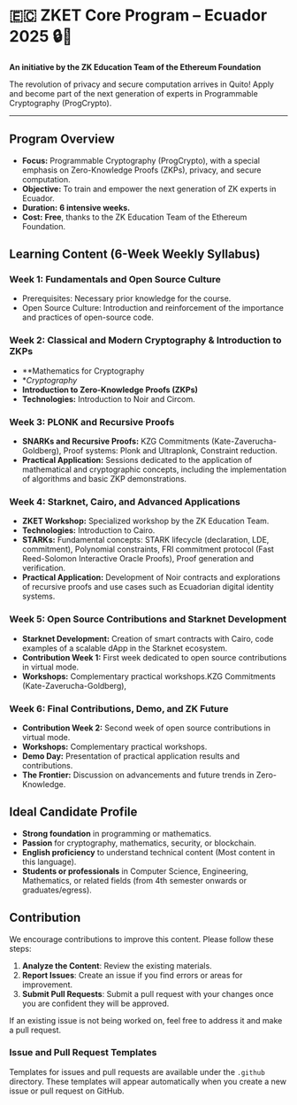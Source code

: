 # 🇪🇨 ZKET Core Program – Ecuador 2025 🔒🚀

**An initiative by the ZK Education Team of the Ethereum Foundation**

The revolution of privacy and secure computation arrives in Quito! Apply and become part of the next generation of experts in Programmable Cryptography (ProgCrypto).

---

## Program Overview

- **Focus:** Programmable Cryptography (ProgCrypto), with a special emphasis on Zero-Knowledge Proofs (ZKPs), privacy, and secure computation.
- **Objective:** To train and empower the next generation of ZK experts in Ecuador.
- **Duration:** **6 intensive weeks.**
- **Cost:** **Free**, thanks to the ZK Education Team of the Ethereum Foundation.

## Learning Content (6-Week Weekly Syllabus)

### Week 1: Fundamentals and Open Source Culture
- Prerequisites: Necessary prior knowledge for the course.
- Open Source Culture: Introduction and reinforcement of the importance and practices of open-source code.

### Week 2: Classical and Modern Cryptography & Introduction to ZKPs
- **Mathematics for Cryptography
- **Cryptography*
- **Introduction to Zero-Knowledge Proofs (ZKPs)**
- **Technologies:** Introduction to Noir and Circom.

### Week 3: PLONK and Recursive Proofs
- **SNARKs and Recursive Proofs:** KZG Commitments (Kate-Zaverucha-Goldberg), Proof systems: Plonk and Ultraplonk, Constraint reduction.
- **Practical Application:** Sessions dedicated to the application of mathematical and cryptographic concepts, including the implementation of algorithms and basic ZKP demonstrations.

### Week 4: Starknet, Cairo, and Advanced Applications
- **ZKET Workshop:** Specialized workshop by the ZK Education Team.
- **Technologies:** Introduction to Cairo.
- **STARKs:** Fundamental concepts: STARK lifecycle (declaration, LDE, commitment), Polynomial constraints, FRI commitment protocol (Fast Reed-Solomon Interactive Oracle Proofs), Proof generation and verification.
- **Practical Application:** Development of Noir contracts and explorations of recursive proofs and use cases such as Ecuadorian digital identity systems.

### Week 5: Open Source Contributions and Starknet Development
- **Starknet Development:** Creation of smart contracts with Cairo, code examples of a scalable dApp in the Starknet ecosystem.
- **Contribution Week 1:** First week dedicated to open source contributions in virtual mode.
- **Workshops:** Complementary practical workshops.KZG Commitments (Kate-Zaverucha-Goldberg),

### Week 6: Final Contributions, Demo, and ZK Future
- **Contribution Week 2:** Second week of open source contributions in virtual mode.
- **Workshops:** Complementary practical workshops.
- **Demo Day:** Presentation of practical application results and contributions.
- **The Frontier:** Discussion on advancements and future trends in Zero-Knowledge.

## Ideal Candidate Profile

- **Strong foundation** in programming or mathematics.
- **Passion** for cryptography, mathematics, security, or blockchain.
- **English proficiency** to understand technical content (Most content in this language).
- **Students or professionals** in Computer Science, Engineering, Mathematics, or related fields (from 4th semester onwards or graduates/egress).


## Contribution

We encourage contributions to improve this content. Please follow these steps:

1. **Analyze the Content**: Review the existing materials.
2. **Report Issues**: Create an issue if you find errors or areas for improvement.
3. **Submit Pull Requests**: Submit a pull request with your changes once you are confident they will be approved.

If an existing issue is not being worked on, feel free to address it and make a pull request.

### Issue and Pull Request Templates

Templates for issues and pull requests are available under the `.github` directory. These templates will appear automatically when you create a new issue or pull request on GitHub.
